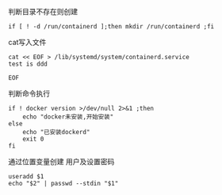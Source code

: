 
判断目录不存在则创建
```shell
if [ ! -d /run/containerd ];then mkdir /run/containerd ;fi
```

cat写入文件
```shell
cat << EOF > /lib/systemd/system/containerd.service
test is ddd

EOF
```

判断命令执行
```shell
if ! docker version >/dev/null 2>&1 ;then
    echo "docker未安装,开始安装"
else 
    echo "已安装dockerd"
    exit 0
fi
```
通过位置变量创建 用户及设置密码
```shell
useradd $1
echo "$2" | passwd --stdin "$1"
```